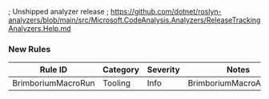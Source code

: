 ﻿; Unshipped analyzer release
; https://github.com/dotnet/roslyn-analyzers/blob/main/src/Microsoft.CodeAnalysis.Analyzers/ReleaseTrackingAnalyzers.Help.md

### New Rules

Rule ID            | Category | Severity | Notes
-------------------|----------|----------|---------------------------
BrimboriumMacroRun | Tooling | Info | BrimboriumMacroAnalyzer